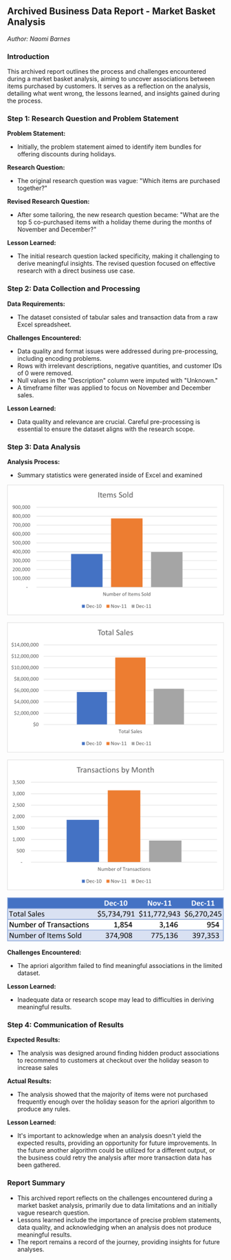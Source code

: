 
## Archived Business Data Report - Market Basket Analysis
*Author: Naomi Barnes*

### Introduction
This archived report outlines the process and challenges encountered during a market basket analysis, aiming to uncover associations between items purchased by customers. It serves as a reflection on the analysis, detailing what went wrong, the lessons learned, and insights gained during the process.

### Step 1: Research Question and Problem Statement

**Problem Statement:**
- Initially, the problem statement aimed to identify item bundles for offering discounts during holidays.

**Research Question:**
- The original research question was vague: "Which items are purchased together?"

**Revised Research Question:**
- After some tailoring, the new research question became: "What are the top 5 co-purchased items with a holiday theme during the months of November and December?"

**Lesson Learned:**
- The initial research question lacked specificity, making it challenging to derive meaningful insights. The revised question focused on effective research with a direct business use case.

### Step 2: Data Collection and Processing

**Data Requirements:**
- The dataset consisted of tabular sales and transaction data from a raw Excel spreadsheet.

**Challenges Encountered:**
- Data quality and format issues were addressed during pre-processing, including encoding problems.
- Rows with irrelevant descriptions, negative quantities, and customer IDs of 0 were removed.
- Null values in the "Description" column were imputed with "Unknown."
- A timeframe filter was applied to focus on November and December sales.

**Lesson Learned:**
- Data quality and relevance are crucial. Careful pre-processing is essential to ensure the dataset aligns with the research scope.

### Step 3: Data Analysis

**Analysis Process:**
- Summary statistics were generated inside of Excel and examined

![image](https://github.com/nbarnes2021/DataInsightsPortfolio/blob/main/Market%20Basket%20Analysis%20%5BArchived%5D/Data/Summary%20Statistics/Holiday%20Items%20Sold%20by%20Month.png)

![image](https://github.com/nbarnes2021/DataInsightsPortfolio/blob/main/Market%20Basket%20Analysis%20%5BArchived%5D/Data/Summary%20Statistics/Holiday%20Sales%20by%20Month.png)


![image](https://github.com/nbarnes2021/DataInsightsPortfolio/blob/main/Market%20Basket%20Analysis%20%5BArchived%5D/Data/Summary%20Statistics/Holiday%20Transactions%20by%20Month.png)

![image](https://github.com/nbarnes2021/DataInsightsPortfolio/blob/main/Market%20Basket%20Analysis%20%5BArchived%5D/Data/Summary%20Statistics/Summary%20Statistics%20Table.png)


**Challenges Encountered:**
- The apriori algorithm failed to find meaningful associations in the limited dataset.

**Lesson Learned:**
- Inadequate data or research scope may lead to difficulties in deriving meaningful results.

### Step 4: Communication of Results

**Expected Results:**
- The analysis was designed around finding hidden product associations to recommend to customers at checkout over the holiday season to increase sales

**Actual Results:**
- The analysis showed that the majority of items were not purchased frequently enough over the holiday season for the apriori algorithm to produce any rules.

**Lesson Learned:**
- It's important to acknowledge when an analysis doesn't yield the expected results, providing an opportunity for future improvements. In the future another algorithm could be utilized for a different output, or the business could retry the analysis after more transaction data has been gathered. 

### Report Summary
- This archived report reflects on the challenges encountered during a market basket analysis, primarily due to data limitations and an initially vague research question.
- Lessons learned include the importance of precise problem statements, data quality, and acknowledging when an analysis does not produce meaningful results.
- The report remains a record of the journey, providing insights for future analyses.

